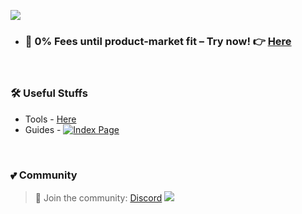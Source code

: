 <!-- Wave 
https://github.com/denvercoder1/readme-typing-svg -->
![](https://cdn.oddinpay.com/oddin-payments.webp)

- ### 🛒 0% Fees until product-market fit – Try now! 👉  [Here](https://oddinpay.com/signup)

<br>

### 🛠️ Useful Stuffs

- Tools - [Here](https://github.com/sachinsenal0x64?tab=stars)
- Guides - [![Index Page](https://img.shields.io/badge/index%20page-pink?style=flat&logo=starship&logoColor=black)](https://index.401658.xyz)
</div>

<br>

### 💕 Community

> 🍻 Join the community:  <a href="https://discord.gg/EbfftZ5Dd4" alt="sachinsenal0x64">Discord</a>
> [![](https://cdn.statically.io/gh/sachinsenal0x64/picx-images-hosting@master/discord.72y8nlaw5mdc.webp)](https://discord.gg/EbfftZ5Dd4)



